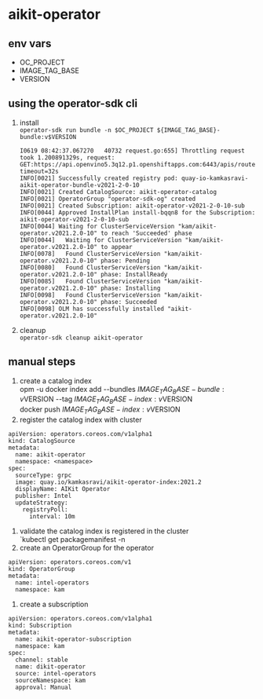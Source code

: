 # aikit-operator

## env vars
- OC_PROJECT
- IMAGE_TAG_BASE
- VERSION

## using the operator-sdk cli

1. install <br/>
   `operator-sdk run bundle -n $OC_PROJECT ${IMAGE_TAG_BASE}-bundle:v$VERSION`

   ```
   I0619 08:42:37.067270   40732 request.go:655] Throttling request took 1.200891329s, request: GET:https://api.openvino5.3q12.p1.openshiftapps.com:6443/apis/route.openshift.io/v1?timeout=32s
   INFO[0021] Successfully created registry pod: quay-io-kamkasravi-aikit-operator-bundle-v2021-2-0-10
   INFO[0021] Created CatalogSource: aikit-operator-catalog
   INFO[0021] OperatorGroup "operator-sdk-og" created
   INFO[0021] Created Subscription: aikit-operator-v2021-2-0-10-sub
   INFO[0044] Approved InstallPlan install-bqqn8 for the Subscription: aikit-operator-v2021-2-0-10-sub
   INFO[0044] Waiting for ClusterServiceVersion "kam/aikit-operator.v2021.2.0-10" to reach 'Succeeded' phase
   INFO[0044]   Waiting for ClusterServiceVersion "kam/aikit-operator.v2021.2.0-10" to appear
   INFO[0078]   Found ClusterServiceVersion "kam/aikit-operator.v2021.2.0-10" phase: Pending
   INFO[0080]   Found ClusterServiceVersion "kam/aikit-operator.v2021.2.0-10" phase: InstallReady
   INFO[0085]   Found ClusterServiceVersion "kam/aikit-operator.v2021.2.0-10" phase: Installing
   INFO[0098]   Found ClusterServiceVersion "kam/aikit-operator.v2021.2.0-10" phase: Succeeded
   INFO[0098] OLM has successfully installed "aikit-operator.v2021.2.0-10"
   ```

1. cleanup <br/>
   `operator-sdk cleanup aikit-operator`


## manual steps
1. create a catalog index <br/>
   opm -u docker index add --bundles ${IMAGE_TAG_BASE}-bundle:v$VERSION --tag ${IMAGE_TAG_BASE}-index:v$VERSION <br/>
   docker push ${IMAGE_TAG_BASE}-index:v$VERSION <br/>
1. register the catalog index with cluster <br/>

```
apiVersion: operators.coreos.com/v1alpha1
kind: CatalogSource
metadata:
  name: aikit-operator
  namespace: <namespace>
spec:
  sourceType: grpc
  image: quay.io/kamkasravi/aikit-operator-index:2021.2
  displayName: AIKit Operator
  publisher: Intel
  updateStrategy:
    registryPoll:
      interval: 10m
```
1. validate the catalog index is registered in the cluster <br/>
   `kubectl get packagemanifest -n <namespace>
1. create an OperatorGroup for the operator <br/>
```
apiVersion: operators.coreos.com/v1
kind: OperatorGroup
metadata:
  name: intel-operators
  namespace: kam
```
1. create a subscription
```
apiVersion: operators.coreos.com/v1alpha1
kind: Subscription
metadata:
  name: aikit-operator-subscription
  namespace: kam
spec:
  channel: stable
  name: dikit-operator
  source: intel-operators
  sourceNamespace: kam
  approval: Manual
```
